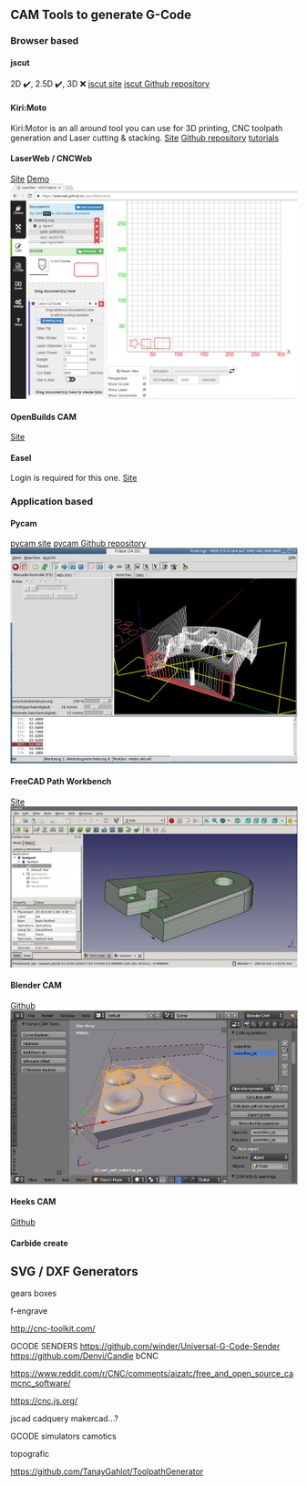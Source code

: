 ## CAM Tools to generate G-Code
### Browser based
#### jscut
2D :heavy_check_mark:, 2.5D :heavy_check_mark:, 3D :x:
[jscut site](http://jscut.org/)
[jscut Github repository](https://github.com/tbfleming/jscut)

#### Kiri:Moto
Kiri:Motor is an all around tool you can use for 3D printing, CNC toolpath generation and Laser cutting & stacking.
[Site](https://grid.space/kiri/)
[Github repository](https://github.com/GridSpace/grid-apps)
[tutorials](https://www.youtube.com/c/gridspace)

#### LaserWeb / CNCWeb
[Site](https://laserweb.yurl.ch/)
[Demo](https://laserweb.github.io/LaserWeb4/)
![Laserweb Image](images/LaserWebDec2016.PNG)

#### OpenBuilds CAM
[Site](https://cam.openbuilds.com)

#### Easel
Login is required for this one.
[Site](https://easel.inventables.com/users/sign_in)

### Application based

#### Pycam
[pycam site](http://pycam.sourceforge.net/)
[pycam Github repository](https://github.com/SebKuzminsky/pycam/edit/master/docs/index.md)
![](images/PyCAM.png)

#### FreeCAD Path Workbench
[Site](https://wiki.freecadweb.org/Path_Workbench)
![](images/FreeCADPath.png)

#### Blender CAM
[Github](https://github.com/vilemduha/blendercam/wiki)
![](images/BlenderCAM.png)

#### Heeks CAM
[Github](https://github.com/danheeks/HeeksCAM)

#### Carbide create

## SVG / DXF Generators
gears
boxes


f-engrave

http://cnc-toolkit.com/


GCODE SENDERS
https://github.com/winder/Universal-G-Code-Sender
https://github.com/Denvi/Candle
bCNC

https://www.reddit.com/r/CNC/comments/aizatc/free_and_open_source_camcnc_software/

https://cnc.js.org/

jscad
cadquery
makercad...?


GCODE simulators
camotics

topografic



https://github.com/TanayGahlot/ToolpathGenerator
